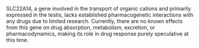 SLC22A14, a gene involved in the transport of organic cations and primarily expressed in the testis, lacks established pharmacogenetic interactions with any drugs due to limited research. Currently, there are no known effects from this gene on drug absorption, metabolism, excretion, or pharmacodynamics, making its role in drug response purely speculative at this time.